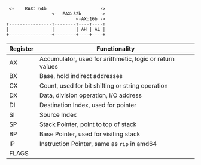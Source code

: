 ```
 <-    RAX: 64b                    ->         
                 <-  EAX:32b       ->
                          <-AX:16b ->
+----------------+--------+----+----+
|                |        | AH | AL |
+----------------+--------+----+----+
```

| Register | Functionality                                            |
| -------- | -------------------------------------------------------- |
| AX       | Accumulator, used for arithmetic, logic or return values |
| BX       | Base, hold indirect addresses                            |
| CX       | Count, used for bit shifting or string operation         |
| DX       | Data, division operation, I/O address                    |
| DI       | Destination Index, used for pointer                      |
| SI       | Source Index                                             |
| SP       | Stack Pointer, point to top of stack                     |
| BP       | Base Pointer, used for visiting stack                    |
| IP       | Instruction Pointer, same as `rip` in amd64                                     |
| FLAGS    |                                                          |

